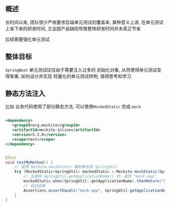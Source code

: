 ## 概述

长时间以来, 团队很少严格要求后端单元测试的覆盖率, 某种意义上讲, 在单元测试上省下来的研发时间, 又会因产品缺陷导致整体研发时间并未真正节省

后续需要强化单元测试

## 整体目标

`SpringBoot` 单元测试往往由于需要注入过多的 初始化对象, 从而使得单元测试变得笨重, 如何设计并实现 轻量化的单元测试样例,
值得思考和学习

## 静态方法注入

比如 业务代码使用了部分静态方法, 可以使用`MockedStatic` 完成 `mock`

 ```xml

<dependency>
    <groupId>org.mockito</groupId>
    <artifactId>mockito-inline</artifactId>
    <version>5.2.0</version>
    <scope>test</scope>
</dependency>
```

```java

@Test
void testMyMethod() {
    // 使用 Mockito.mockStatic 模拟静态类 SpringUtil
    try (MockedStatic<SpringUtil> mockedStatic = Mockito.mockStatic(SpringUtil.class)) {
        // 当调用 SpringUtil.getApplicationName() 时，返回 "mock-app"
        mockedStatic.when(SpringUtil::getApplicationName).thenReturn("mock-app");
        // 验证结果
        Assertions.assertEquals("mock-app", SpringUtil.getApplicationName());
    }
}
```